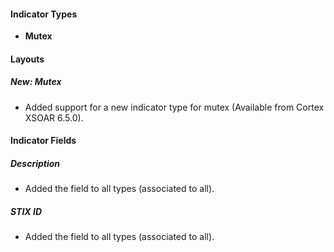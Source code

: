 
#### Indicator Types
- **Mutex**

#### Layouts
##### New: Mutex
- Added support for a new indicator type for mutex (Available from Cortex XSOAR 6.5.0).

#### Indicator Fields
##### Description
- Added the field to all types (associated to all).

##### STIX ID
- Added the field to all types (associated to all).
